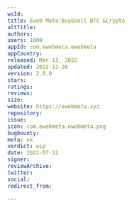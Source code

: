 ```yaml
---
wsId: 
title: Eweb Meta:Buy&Sell BTC &Crypto
altTitle: 
authors: 
users: 1000
appId: com.ewebmeta.ewebmeta
appCountry: 
released: Mar 13, 2022
updated: 2022-12-20
version: 2.0.0
stars: 
ratings: 
reviews: 
size: 
website: https://ewebmeta.xyz
repository: 
issue: 
icon: com.ewebmeta.ewebmeta.png
bugbounty: 
meta: ok
verdict: wip
date: 2022-07-31
signer: 
reviewArchive: 
twitter: 
social: 
redirect_from: 

---
```


